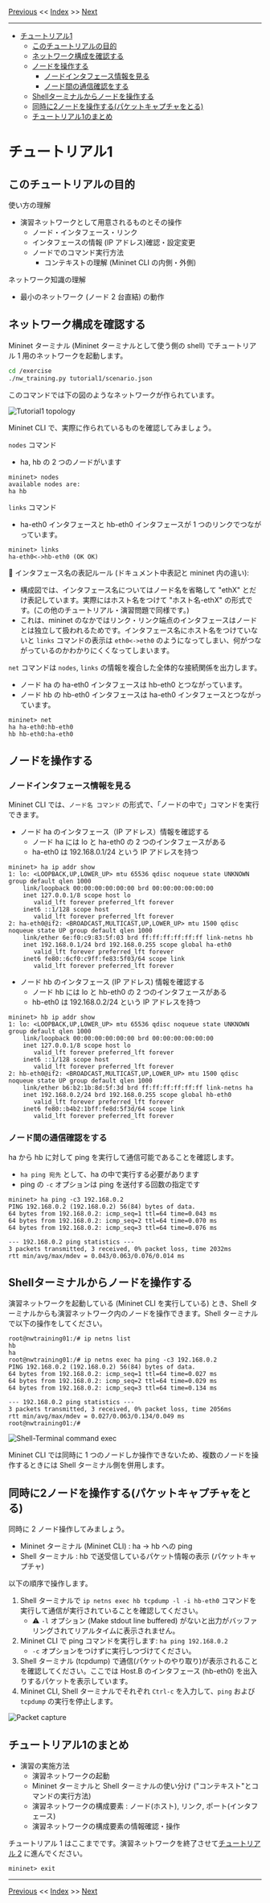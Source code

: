 <!-- HEADER -->
[Previous](../tutorial0/scenario.md) << [Index](../index.md) >> [Next](../tutorial2/scenario.md)

---
<!-- /HEADER -->

<!-- TOC -->

- [チュートリアル1](#チュートリアル1)
  - [このチュートリアルの目的](#このチュートリアルの目的)
  - [ネットワーク構成を確認する](#ネットワーク構成を確認する)
  - [ノードを操作する](#ノードを操作する)
    - [ノードインタフェース情報を見る](#ノードインタフェース情報を見る)
    - [ノード間の通信確認をする](#ノード間の通信確認をする)
  - [Shellターミナルからノードを操作する](#shellターミナルからノードを操作する)
  - [同時に2ノードを操作する(パケットキャプチャをとる)](#同時に2ノードを操作するパケットキャプチャをとる)
  - [チュートリアル1のまとめ](#チュートリアル1のまとめ)

<!-- /TOC -->

# チュートリアル1

## このチュートリアルの目的

使い方の理解

* 演習ネットワークとして用意されるものとその操作
  * ノード・インタフェース・リンク
  * インタフェースの情報 (IP アドレス)確認・設定変更
  * ノードでのコマンド実行方法
    * コンテキストの理解 (Mininet CLI の内側・外側)

ネットワーク知識の理解

* 最小のネットワーク (ノード 2 台直結) の動作


## ネットワーク構成を確認する

Mininet ターミナル (Mininet ターミナルとして使う側の shell) でチュートリアル 1 用のネットワークを起動します。

```bash
cd /exercise
./nw_training.py tutorial1/scenario.json
```

このコマンドでは下の図のようなネットワークが作られています。

![Tutorial1 topology](topology.drawio.svg)

Mininet CLI で、実際に作られているものを確認してみましょう。

`nodes` コマンド

- ha, hb の 2 つのノードがいます

```text
mininet> nodes
available nodes are: 
ha hb
```

`links` コマンド

- ha-eth0 インタフェースと hb-eth0 インタフェースが 1 つのリンクでつながっています。

```text
mininet> links
ha-eth0<->hb-eth0 (OK OK)
```

:customs: インタフェース名の表記ルール (ドキュメント中表記と mininet 内の違い):

*  構成図では、インタフェース名についてはノード名を省略して "ethX" とだけ表記しています。実際にはホスト名をつけて "ホスト名-ethX" の形式です。(この他のチュートリアル・演習問題で同様です。)
* これは、mininet のなかではリンク・リンク端点のインタフェースはノードとは独立して扱われるためです。インタフェース名にホスト名をつけていないと `links` コマンドの表示は `eth0<->eth0` のようになってしまい、何がつながっているのかわかりにくくなってしまいます。

`net` コマンドは `nodes`, `links` の情報を複合した全体的な接続関係を出力します。

- ノード ha の ha-eth0 インタフェースは hb-eth0 とつながっています。
- ノード hb の hb-eth0 インタフェースは ha-eth0 インタフェースとつながっています。

```text
mininet> net
ha ha-eth0:hb-eth0
hb hb-eth0:ha-eth0
```

## ノードを操作する

### ノードインタフェース情報を見る

Mininet CLI では、`ノード名 コマンド` の形式で、「ノードの中で」コマンドを実行できます。

- ノード ha のインタフェース（IP アドレス）情報を確認する
  - ノード ha には lo と ha-eth0 の 2 つのインタフェースがある
  - ha-eth0 は 192.168.0.1/24 という IP アドレスを持つ

```text
mininet> ha ip addr show
1: lo: <LOOPBACK,UP,LOWER_UP> mtu 65536 qdisc noqueue state UNKNOWN group default qlen 1000
    link/loopback 00:00:00:00:00:00 brd 00:00:00:00:00:00
    inet 127.0.0.1/8 scope host lo
       valid_lft forever preferred_lft forever
    inet6 ::1/128 scope host 
       valid_lft forever preferred_lft forever
2: ha-eth0@if2: <BROADCAST,MULTICAST,UP,LOWER_UP> mtu 1500 qdisc noqueue state UP group default qlen 1000
    link/ether 6e:f0:c9:83:5f:03 brd ff:ff:ff:ff:ff:ff link-netns hb
    inet 192.168.0.1/24 brd 192.168.0.255 scope global ha-eth0
       valid_lft forever preferred_lft forever
    inet6 fe80::6cf0:c9ff:fe83:5f03/64 scope link 
       valid_lft forever preferred_lft forever
```

- ノード hb のインタフェース (IP アドレス) 情報を確認する
  - ノード hb には lo と hb-eth0 の 2 つのインタフェースがある
  - hb-eth0 は 192.168.0.2/24 という IP アドレスを持つ

```text
mininet> hb ip addr show
1: lo: <LOOPBACK,UP,LOWER_UP> mtu 65536 qdisc noqueue state UNKNOWN group default qlen 1000
    link/loopback 00:00:00:00:00:00 brd 00:00:00:00:00:00
    inet 127.0.0.1/8 scope host lo
       valid_lft forever preferred_lft forever
    inet6 ::1/128 scope host 
       valid_lft forever preferred_lft forever
2: hb-eth0@if2: <BROADCAST,MULTICAST,UP,LOWER_UP> mtu 1500 qdisc noqueue state UP group default qlen 1000
    link/ether b6:b2:1b:8d:5f:3d brd ff:ff:ff:ff:ff:ff link-netns ha
    inet 192.168.0.2/24 brd 192.168.0.255 scope global hb-eth0
       valid_lft forever preferred_lft forever
    inet6 fe80::b4b2:1bff:fe8d:5f3d/64 scope link 
       valid_lft forever preferred_lft forever
```

### ノード間の通信確認をする

ha から hb に対して ping を実行して通信可能であることを確認します。

- `ha ping 宛先` として、ha の中で実行する必要があります
- ping の `-c` オプションは ping を送付する回数の指定です

```text
mininet> ha ping -c3 192.168.0.2
PING 192.168.0.2 (192.168.0.2) 56(84) bytes of data.
64 bytes from 192.168.0.2: icmp_seq=1 ttl=64 time=0.043 ms
64 bytes from 192.168.0.2: icmp_seq=2 ttl=64 time=0.070 ms
64 bytes from 192.168.0.2: icmp_seq=3 ttl=64 time=0.076 ms

--- 192.168.0.2 ping statistics ---
3 packets transmitted, 3 received, 0% packet loss, time 2032ms
rtt min/avg/max/mdev = 0.043/0.063/0.076/0.014 ms
```

## Shellターミナルからノードを操作する

演習ネットワークを起動している (Mininet CLI を実行している) とき、Shell ターミナルからも演習ネットワーク内のノードを操作できます。Shell ターミナルで以下の操作をしてください。

```text
root@nwtraining01:/# ip netns list
hb
ha
root@nwtraining01:/# ip netns exec ha ping -c3 192.168.0.2
PING 192.168.0.2 (192.168.0.2) 56(84) bytes of data.
64 bytes from 192.168.0.2: icmp_seq=1 ttl=64 time=0.027 ms
64 bytes from 192.168.0.2: icmp_seq=2 ttl=64 time=0.029 ms
64 bytes from 192.168.0.2: icmp_seq=3 ttl=64 time=0.134 ms

--- 192.168.0.2 ping statistics ---
3 packets transmitted, 3 received, 0% packet loss, time 2056ms
rtt min/avg/max/mdev = 0.027/0.063/0.134/0.049 ms
root@nwtraining01:/# 
```

![Shell-Terminal command exec](shellterm_exec.png)

Mininet CLI では同時に 1 つのノードしか操作できないため、複数のノードを操作するときには Shell ターミナル側を併用します。

## 同時に2ノードを操作する(パケットキャプチャをとる)

同時に 2 ノード操作してみましょう。

- Mininet ターミナル (Mininet CLI) : ha → hb への ping
- Shell ターミナル : hb で送受信しているパケット情報の表示 (パケットキャプチャ)

以下の順序で操作します。

1. Shell ターミナルで `ip netns exec hb tcpdump -l -i hb-eth0` コマンドを実行して通信が実行されていることを確認してください。
    - :warning: `-l` オプション (Make stdout line buffered) がないと出力がバッファリングされてリアルタイムに表示されません。
1. Mininet CLI で ping コマンドを実行します: `ha ping 192.168.0.2`
    - `-c` オプションをつけずに実行しつづけてください。
1. Shell ターミナル (tcpdump) で通信(パケットのやり取り)が表示されることを確認してください。ここでは Host.B のインタフェース (hb-eth0) を出入りするパケットを表示しています。
1. Mininet CLI, Shell ターミナルでそれぞれ `Ctrl-c` を入力して、`ping` および `tcpdump` の実行を停止します。

![Packet capture](tcpdump.png)

## チュートリアル1のまとめ

* 演習の実施方法
  * 演習ネットワークの起動
  * Mininet ターミナルと Shell ターミナルの使い分け ("コンテキスト"とコマンドの実行方法)
  * 演習ネットワークの構成要素 : ノード(ホスト), リンク, ポート(インタフェース)
  * 演習ネットワークの構成要素の情報確認・操作

チュートリアル 1 はここまでです。演習ネットワークを終了させて[チュートリアル 2](../tutorial2/scenario.md) に進んでください。

```text
mininet> exit
```

<!-- FOOTER -->

---

[Previous](../tutorial0/scenario.md) << [Index](../index.md) >> [Next](../tutorial2/scenario.md)
<!-- /FOOTER -->
